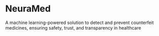 # NeuraMed
A machine learning-powered solution to detect and prevent counterfeit medicines, ensuring safety, trust, and transparency in healthcare
